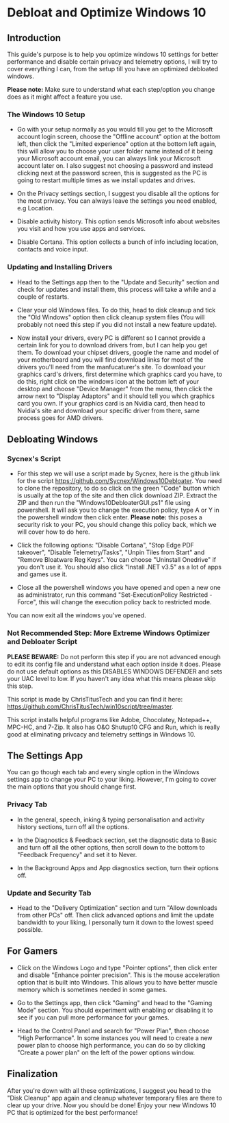 # Debloat and Optimize Windows 10
## Introduction

This guide's purpose is to help you optimize windows 10 settings for better performance and disable certain privacy and telemetry options, I will try to cover everything I can, from the setup till you have an optimized debloated windows.

**Please note:** Make sure to understand what each step/option you change does as it might affect a feature you use.

### The Windows 10 Setup

- Go with your setup normally as you would till you get to the Microsoft account login screen, choose the "Offline account" option at the bottom left, then click the "Limited experience" option at the bottom left again, this will allow you to choose your user folder name instead of it being your Microsoft account email, you can always link your Microsoft account later on. I also suggest not choosing a password and instead clicking next at the password screen, this is suggested as the PC is going to restart multiple times as we install updates and drives.

- On the Privacy settings section, I suggest you disable all the options for the most privacy. You can always leave the settings you need enabled, e.g Location.

- Disable activity history. This option sends Microsoft info about websites you visit and how you use apps and services.

- Disable Cortana. This option collects a bunch of info including location, contacts and voice input.

### Updating and Installing Drivers

- Head to the Settings app then to the "Update and Security" section and check for updates and install them, this process will take a while and a couple of restarts.

- Clear your old Windows files. To do this, head to disk cleanup and tick the "Old Windows" option then click cleanup system files (You will probably not need this step if you did not install a new feature update).

- Now install your drivers, every PC is different so I cannot provide a certain link for you to download drivers from, but I can help you get them. To download your chipset drivers, google the name and model of your motherboard and you will find download links for most of the drivers you'll need from the manfucaturer's site. To download your graphics card's drivers, first determine which graphics card you have, to do this, right click on the windows icon at the bottom left of your desktop and choose "Device Manager" from the menu, then click the arrow next to "Display Adaptors" and it should tell you which graphics card you own. If your graphics card is an Nvidia card, then head to Nvidia's site and download your specific driver from there, same process goes for AMD drivers.

## Debloating Windows

### Sycnex's Script

- For this step we will use a script made by Sycnex, here is the github link for the script https://github.com/Sycnex/Windows10Debloater. You need to clone the repository, to do so click on the green "Code" button which is usually at the top of the site and then click download ZIP. Extract the ZIP and then run the "Windows10DebloaterGUI.ps1" file using powershell. It will ask you to change the execution policy, type A or Y in the powershell window then click enter. **Please note:** this poses a security risk to your PC, you should change this policy back, which we will cover how to do here.

- Click the following options: "Disable Cortana", "Stop Edge PDF takeover", "Disable Telemetry/Tasks", "Unpin Tiles from Start" and "Remove Bloatware Reg Keys". You can choose "Uninstall Onedrive" if you don't use it. You should also click "Install .NET v3.5" as a lot of apps and games use it.

- Close all the powershell windows you have opened and open a new one as administrator, run this command "Set-ExecutionPolicy Restricted -Force", this will change the execution policy back to restricted mode.

You can now exit all the windows you've opened.

### Not Recommended Step: More Extreme Windows Optimizer and Debloater Script

**PLEASE BEWARE:** Do not perform this step if you are not advanced enough to edit its config file and understand what each option inside it does. Please do not use default options as this DISABLES WINDOWS DEFENDER and sets your UAC level to low. If you haven't any idea what this means please skip this step.

This script is made by ChrisTitusTech and you can find it here: https://github.com/ChrisTitusTech/win10script/tree/master.

This script installs helpful programs like Adobe, Chocolatey, Notepad++, MPC-HC, and 7-Zip. It also has O&O Shutup10 CFG and Run, which is really good at eliminating privcacy and telemetry settings in Windows 10.

## The Settings App

You can go though each tab and every single option in the Windows settings app to change your PC to your liking. However, I'm going to cover the main options that you should change first.

### Privacy Tab

- In the general, speech, inking & typing personalisation and activity history sections, turn off all the options.

- In the Diagnostics & Feedback section, set the diagnostic data to Basic and turn off all the other options, then scroll down to the bottom to "Feedback Frequency" and set it to Never.

- In the Background Apps and App diagnostics section, turn their options off.

### Update and Security Tab

- Head to the "Delivery Optimization" section and turn "Allow downloads from other PCs" off. Then click advanced options and limit the update bandwidth to your liking, I personally turn it down to the lowest speed possible.

## For Gamers

- Click on the Windows Logo and type "Pointer options", then click enter and disable "Enhance pointer precision". This is the mouse acceleration option that is built into Windows. This allows you to have better muscle memory which is sometimes needed in some games.

- Go to the Settings app, then click "Gaming" and head to the "Gaming Mode" section. You should experiment with enabling or disabling it to see if you can pull more performance for your games.

- Head to the Control Panel and search for "Power Plan", then choose "High Performance". In some instances you will need to create a new power plan to choose high performance, you can do so by clicking "Create a power plan" on the left of the power options window.

## Finalization

After you're down with all these optimizations, I suggest you head to the "Disk Cleanup" app again and cleanup whatever temporary files are there to clear up your drive. Now you should be done! Enjoy your new Windows 10 PC that is optimized for the best performance!
